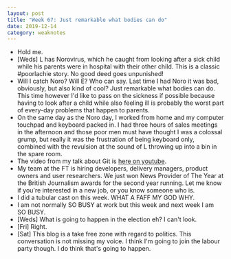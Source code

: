 ```yaml
---
layout: post
title: "Week 67: Just remarkable what bodies can do"
date: 2019-12-14
category: weaknotes
---
```

* Hold me.
* [Weds] L has Norovirus, which he caught from looking after a sick child while his parents were in hospital with their other child. This is a classic #poorlachie story. No good deed goes unpunished!
* Will I catch Noro? Will E? Who can say. Last time I had Noro it was bad, obviously, but also kind of cool? Just remarkable what bodies can do. This time however I'd like to pass on the sickness if possible because having to look after a child while also feeling ill is probably the worst part of every-day problems that happen to parents.
* On the same day as the Noro day, I worked from home and my computer touchpad and keyboard packed in. I had three hours of sales meetings in the afternoon and those poor men must have thought I was a colossal grump, but really it was the frustration of being keyboard only, combined with the revulsion at the sound of L throwing up into a bin in the spare room.
* The video from my talk about Git is [here on youtube](https://www.youtube.com/watch?v=FQ4IdcrOUz0).
* My team at the FT is hiring developers, delivery managers, product owners and user researchers. We just won News Provider of The Year at the British Journalism awards for the second year running. Let me know if you're interested in a new job, or you know someone who is.
* I did a tubular cast on this week. WHAT A FAFF MY GOD WHY.
* I am not normally SO BUSY at work but this week and next week I am SO BUSY.
* [Weds] What is going to happen in the election eh? I can't look.
* [Fri] Right.
* [Sat] This blog is a take free zone with regard to politics. This conversation is not missing my voice. I think I'm going to join the labour party though. I do think that's going to happen.

